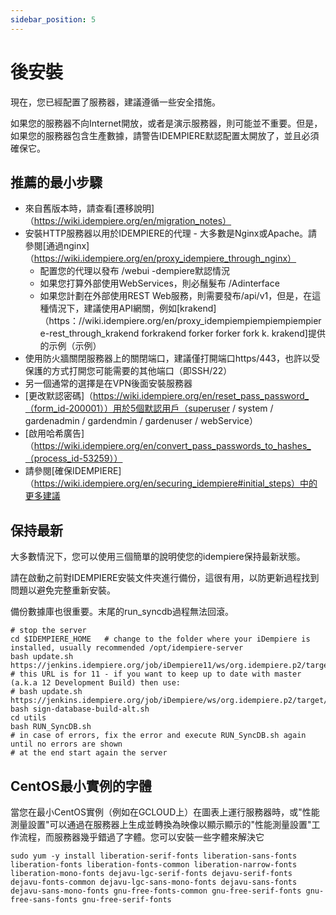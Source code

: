 ```yaml
---
sidebar_position: 5
---
```


# 後安裝

現在，您已經配置了服務器，建議遵循一些安全措施。

如果您的服務器不向Internet開放，或者是演示服務器，則可能並不重要。但是，如果您的服務器包含生產數據，請警告IDEMPIERE默認配置太開放了，並且必須確保它。

## 推薦的最小步驟

- 來自舊版本時，請查看[遷移說明]（https://wiki.idempiere.org/en/migration_notes）
- 安裝HTTP服務器以用於IDEMPIERE的代理 - 大多數是Nginx或Apache。請參閱[通過nginx]（https://wiki.idempiere.org/en/proxy_idempiere_through_nginx）
    - 配置您的代理以發布 /webui -dempiere默認情況
    - 如果您打算外部使用WebServices，則必鬚髮布 /Ad​​​​interface
    - 如果您計劃在外部使用REST Web服務，則需要發布/api/v1，但是，在這種情況下，建議使用API​​​​網關，例如[krakend]（https：//wiki.idempiere.org/en/proxy_idempiempiempiempiempiere-rest_through_krakend forkrakend forker forker fork k. krakend]提供的示例（示例）
- 使用防火牆關閉服務器上的關閉端口，建議僅打開端口https/443，也許以受保護的方式打開您可能需要的其他端口（即SSH/22）
- 另一個通常的選擇是在VPN後面安裝服務器
- [更改默認密碼]（https://wiki.idempiere.org/en/reset_pass_password_（form_id-200001））用於5個默認用戶（superuser / system / gardenadmin / gardendmin / gardenuser / webService）
- [啟用哈希廣告]（https://wiki.idempiere.org/en/convert_pass_passwords_to_hashes_（process_id-53259））
- 請參閱[確保IDEMPIERE]（https://wiki.idempiere.org/en/securing_idempiere#initial_steps）中的更多建議

## 保持最新

大多數情況下，您可以使用三個簡單的說明使您的idempiere保持最新狀態。

請在啟動之前對IDEMPIERE安裝文件夾進行備份，這很有用，以防更新過程找到問題以避免完整重新安裝。

備份數據庫也很重要。末尾的run_syncdb過程無法回滾。

```shell
# stop the server
cd $IDEMPIERE_HOME   # change to the folder where your iDempiere is installed, usually recommended /opt/idempiere-server
bash update.sh https://jenkins.idempiere.org/job/iDempiere11/ws/org.idempiere.p2/target/repository/
# this URL is for 11 - if you want to keep up to date with master (a.k.a 12 Development Build) then use:
# bash update.sh https://jenkins.idempiere.org/job/iDempiere/ws/org.idempiere.p2/target/repository/
bash sign-database-build-alt.sh
cd utils
bash RUN_SyncDB.sh
# in case of errors, fix the error and execute RUN_SyncDB.sh again until no errors are shown
# at the end start again the server
```

## CentOS最小實例的字體

當您在最小CentOS實例（例如在GCLOUD上）在圖表上運行服務器時，或"性能測量設置"可以通過在服務器上生成並轉換為映像以顯示顯示的"性能測量設置"工作流程，而服務器幾乎錯過了字體。您可以安裝一些字體來解決它

```shell
sudo yum -y install liberation-serif-fonts liberation-sans-fonts liberation-fonts liberation-fonts-common liberation-narrow-fonts liberation-mono-fonts dejavu-lgc-serif-fonts dejavu-serif-fonts dejavu-fonts-common dejavu-lgc-sans-mono-fonts dejavu-sans-fonts dejavu-sans-mono-fonts gnu-free-fonts-common gnu-free-serif-fonts gnu-free-sans-fonts gnu-free-serif-fonts
```